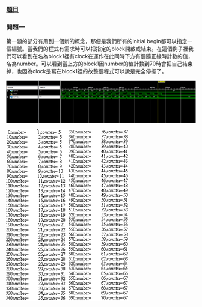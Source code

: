 ### [題目](https://github.com/stormteeth/verilog-#lab-5)
### 問題一
第一題的部分有用到一個新的概念，那便是我們所有的initial begin都可以指定一個編號。當我們的程式有需求時可以把指定的block開啟或結束。在這個例子裡我們可以看到在名為block1裡有clock在運作在此同時下方有個隨正緣時計數的值，名為number。可以看到當上方的block1因number的值計數到70時會把自己結束掉，也因為clock是寫在block1裡的故整個程式可以說是完全停擺了。

![](result/Lab5-1.png)

![](result/Lab5-2.png)![](result/Lab5-3.png)
